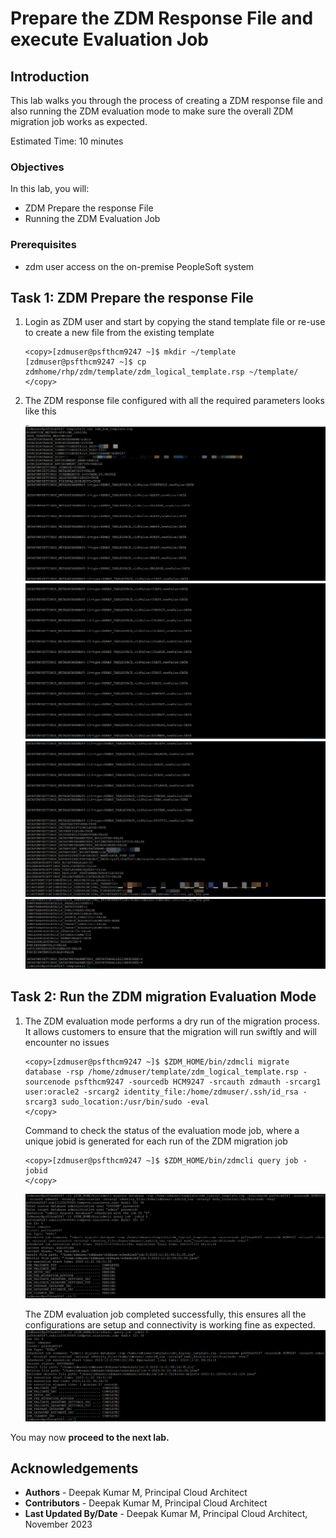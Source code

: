 #  Prepare the ZDM Response File and execute Evaluation Job

## Introduction
This lab walks you through the process of creating a ZDM response file and also running the ZDM evaluation mode to make sure the overall ZDM migration job works as expected.

Estimated Time: 10 minutes

### Objectives

In this lab, you will:
* ZDM Prepare the response File
* Running the ZDM Evaluation Job


### Prerequisites

* zdm user access on the on-premise PeopleSoft system

## Task 1: ZDM Prepare the response File

1. Login as ZDM user and start by copying the stand template file or re-use to create a new file from the existing template

     ```
     <copy>[zdmuser@psfthcm9247 ~]$ mkdir ~/template
     [zdmuser@psfthcm9247 ~]$ cp zdmhome/rhp/zdm/template/zdm_logical_template.rsp ~/template/
     </copy>
     ```
    

2. The ZDM response file configured with all the required parameters looks like this

    ![ZDM Response file](./images/zdm_response.png "")
    ![ZDM Response file](./images/zdm_response2.png "")
    ![ZDM Response file](./images/zdm_response3.png "")
    ![ZDM Response file](./images/zdm_response4.png "")


## Task 2: Run the ZDM migration Evaluation Mode

1. The ZDM evaluation mode performs a dry run of the migration process. It allows customers to ensure that the migration will run swiftly and will encounter no issues

     ```
     <copy>[zdmuser@psfthcm9247 ~]$ $ZDM_HOME/bin/zdmcli migrate database -rsp /home/zdmuser/template/zdm_logical_template.rsp -sourcenode psfthcm9247 -sourcedb HCM9247 -srcauth zdmauth -srcarg1 user:oracle2 -srcarg2 identity_file:/home/zdmuser/.ssh/id_rsa -srcarg3 sudo_location:/usr/bin/sudo -eval
     </copy>
     ```
    
    Command to check the status of the evaluation mode job, where a unique jobid is generated for each run of the ZDM migration job

     ```
     <copy>[zdmuser@psfthcm9247 ~]$ $ZDM_HOME/bin/zdmcli query job -jobid
     </copy>
     ```


    ![ZDM Evaluation Mode ](./images/zdm_eval.png "")

    The ZDM evaluation job completed successfully, this ensures all the configurations are setup and connectivity is working fine as expected. 
    ![ZDM Evaluation Mode ](./images/zdm_eval1.png "")


You may now **proceed to the next lab.**

## Acknowledgements
* **Authors** - Deepak Kumar M, Principal Cloud Architect
* **Contributors** - Deepak Kumar M, Principal Cloud Architect
* **Last Updated By/Date** - Deepak Kumar M, Principal Cloud Architect, November 2023
